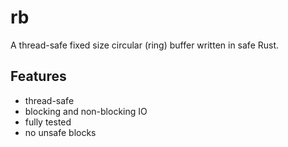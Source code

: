 # rb

A thread-safe fixed size circular (ring) buffer written in safe Rust.

## Features

- thread-safe
- blocking and non-blocking IO
- fully tested
- no unsafe blocks
